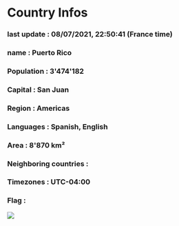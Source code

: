 # Country  Infos
### last update : 08/07/2021, 22:50:41 (France time)

### name : Puerto Rico
### Population : 3'474'182
### Capital : San Juan
### Region : Americas
### Languages : Spanish, English
### Area : 8'870 km²
### Neighboring countries : 
### Timezones : UTC-04:00

### Flag :
![](https://restcountries.eu/data/pri.svg)